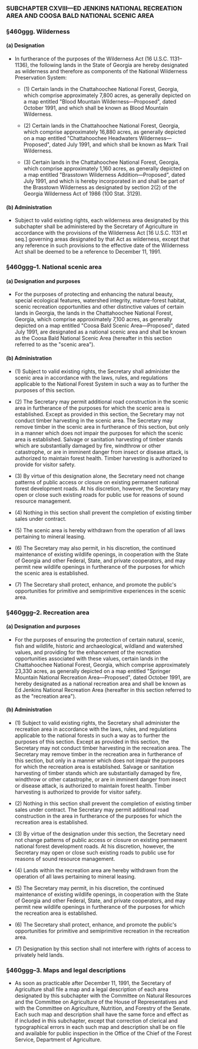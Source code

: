 ### SUBCHAPTER CXVIII—ED JENKINS NATIONAL RECREATION AREA AND COOSA BALD NATIONAL SCENIC AREA

### §460ggg. Wilderness
#### (a) Designation
* In furtherance of the purposes of the Wilderness Act (16 U.S.C. 1131–1136), the following lands in the State of Georgia are hereby designated as wilderness and therefore as components of the National Wilderness Preservation System:

  * (1) Certain lands in the Chattahoochee National Forest, Georgia, which comprise approximately 7,800 acres, as generally depicted on a map entitled "Blood Mountain Wilderness—Proposed", dated October 1991, and which shall be known as Blood Mountain Wilderness.

  * (2) Certain lands in the Chattahoochee National Forest, Georgia, which comprise approximately 16,880 acres, as generally depicted on a map entitled "Chattahoochee Headwaters Wilderness—Proposed", dated July 1991, and which shall be known as Mark Trail Wilderness.

  * (3) Certain lands in the Chattahoochee National Forest, Georgia, which comprise approximately 1,160 acres, as generally depicted on a map entitled "Brasstown Wilderness Addition—Proposed", dated July 1991, and which is hereby incorporated in and shall be part of the Brasstown Wilderness as designated by section 2(2) of the Georgia Wilderness Act of 1986 (100 Stat. 3129).

#### (b) Administration
* Subject to valid existing rights, each wilderness area designated by this subchapter shall be administered by the Secretary of Agriculture in accordance with the provisions of the Wilderness Act [16 U.S.C. 1131 et seq.] governing areas designated by that Act as wilderness, except that any reference in such provisions to the effective date of the Wilderness Act shall be deemed to be a reference to December 11, 1991.

### §460ggg–1. National scenic area
#### (a) Designation and purposes
* For the purposes of protecting and enhancing the natural beauty, special ecological features, watershed integrity, mature-forest habitat, scenic recreation opportunities and other distinctive values of certain lands in Georgia, the lands in the Chattahoochee National Forest, Georgia, which comprise approximately 7,100 acres, as generally depicted on a map entitled "Coosa Bald Scenic Area—Proposed", dated July 1991, are designated as a national scenic area and shall be known as the Coosa Bald National Scenic Area (hereafter in this section referred to as the "scenic area").

#### (b) Administration
* (1) Subject to valid existing rights, the Secretary shall administer the scenic area in accordance with the laws, rules, and regulations applicable to the National Forest System in such a way as to further the purposes of this section.

* (2) The Secretary may permit additional road construction in the scenic area in furtherance of the purposes for which the scenic area is established. Except as provided in this section, the Secretary may not conduct timber harvesting in the scenic area. The Secretary may remove timber in the scenic area in furtherance of this section, but only in a manner which does not impair the purposes for which the scenic area is established. Salvage or sanitation harvesting of timber stands which are substantially damaged by fire, windthrow or other catastrophe, or are in imminent danger from insect or disease attack, is authorized to maintain forest health. Timber harvesting is authorized to provide for visitor safety.

* (3) By virtue of this designation alone, the Secretary need not change patterns of public access or closure on existing permanent national forest development roads. At his discretion, however, the Secretary may open or close such existing roads for public use for reasons of sound resource management.

* (4) Nothing in this section shall prevent the completion of existing timber sales under contract.

* (5) The scenic area is hereby withdrawn from the operation of all laws pertaining to mineral leasing.

* (6) The Secretary may also permit, in his discretion, the continued maintenance of existing wildlife openings, in cooperation with the State of Georgia and other Federal, State, and private cooperators, and may permit new wildlife openings in furtherance of the purposes for which the scenic area is established.

* (7) The Secretary shall protect, enhance, and promote the public's opportunities for primitive and semiprimitive experiences in the scenic area.

### §460ggg–2. Recreation area
#### (a) Designation and purposes
* For the purposes of ensuring the protection of certain natural, scenic, fish and wildlife, historic and archaeological, wildland and watershed values, and providing for the enhancement of the recreation opportunities associated with these values, certain lands in the Chattahoochee National Forest, Georgia, which comprise approximately 23,330 acres, as generally depicted on a map entitled "Springer Mountain National Recreation Area—Proposed", dated October 1991, are hereby designated as a national recreation area and shall be known as Ed Jenkins National Recreation Area (hereafter in this section referred to as the "recreation area").

#### (b) Administration
* (1) Subject to valid existing rights, the Secretary shall administer the recreation area in accordance with the laws, rules, and regulations applicable to the national forests in such a way as to further the purposes of this section. Except as provided in this section, the Secretary may not conduct timber harvesting in the recreation area. The Secretary may remove timber in the recreation area in furtherance of this section, but only in a manner which does not impair the purposes for which the recreation area is established. Salvage or sanitation harvesting of timber stands which are substantially damaged by fire, windthrow or other catastrophe, or are in imminent danger from insect or disease attack, is authorized to maintain forest health. Timber harvesting is authorized to provide for visitor safety.

* (2) Nothing in this section shall prevent the completion of existing timber sales under contract. The Secretary may permit additional road construction in the area in furtherance of the purposes for which the recreation area is established.

* (3) By virtue of the designation under this section, the Secretary need not change patterns of public access or closure on existing permanent national forest development roads. At his discretion, however, the Secretary may open or close such existing roads to public use for reasons of sound resource management.

* (4) Lands within the recreation area are hereby withdrawn from the operation of all laws pertaining to mineral leasing.

* (5) The Secretary may permit, in his discretion, the continued maintenance of existing wildlife openings, in cooperation with the State of Georgia and other Federal, State, and private cooperators, and may permit new wildlife openings in furtherance of the purposes for which the recreation area is established.

* (6) The Secretary shall protect, enhance, and promote the public's opportunities for primitive and semiprimitive recreation in the recreation area.

* (7) Designation by this section shall not interfere with rights of access to privately held lands.

### §460ggg–3. Maps and legal descriptions
* As soon as practicable after December 11, 1991, the Secretary of Agriculture shall file a map and a legal description of each area designated by this subchapter with the Committee on Natural Resources and the Committee on Agriculture of the House of Representatives and with the Committee on Agriculture, Nutrition, and Forestry of the Senate. Each such map and description shall have the same force and effect as if included in this subchapter, except that correction of clerical and typographical errors in each such map and description shall be on file and available for public inspection in the Office of the Chief of the Forest Service, Department of Agriculture.